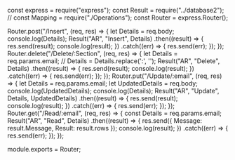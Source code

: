 const express = require("express");
const Result = require("../database2");
// const Mapping = require("./Operations");
const Router = express.Router();

Router.post("/Insert", (req, res) => {
  let Details = req.body;
  console.log(Details);
  Result("AR", "Insert", Details)
    .then((result) => {
      res.send(result);
      console.log(result);
    })
    .catch((err) => {
      res.send(err);
    });
});
Router.delete("/Delete/:Section", (req, res) => {
  let Details = req.params.email;
  // Details = Details.replace(':', '');
  Result("AR", "Delete", Details)
    .then((result) => {
      res.send(result);
      console.log(result);
    })
    .catch((err) => {
      res.send(err);
    });
});
Router.put("/Update/:email", (req, res) => {
  let Details = req.params.email;
  let UpdatedDetails = req.body;
  console.log(UpdatedDetails);
  console.log(Details);
  Result("AR", "Update", Details, UpdatedDetails)
    .then((result) => {
      res.send(result);
      console.log(result);
    })
    .catch((err) => {
      res.send(err);
    });
});
Router.get("/Read/:email", (req, res) => {
  const Details = req.params.email;
  Result("AR", "Read", Details)
    .then((result) => {
      res.send({ Message: result.Message, Result: result.rows });
      console.log(result);
    })
    .catch((err) => {
      res.send(err);
    });
});

module.exports = Router;
